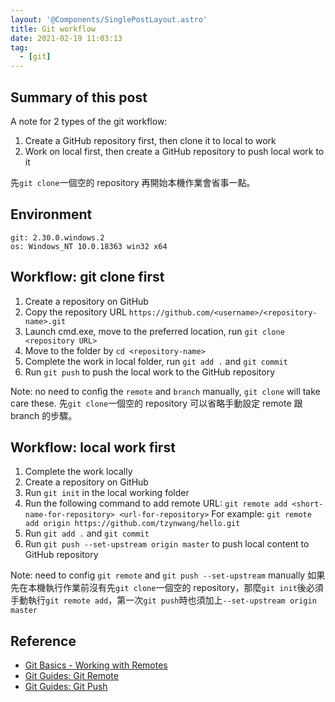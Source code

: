 ```yaml
---
layout: '@Components/SinglePostLayout.astro'
title: Git workflow
date: 2021-02-19 11:03:13
tag:
  - [git]
---
```


## Summary of this post

A note for 2 types of the git workflow:

1. Create a GitHub repository first, then clone it to local to work
1. Work on local first, then create a GitHub repository to push local work to it

先`git clone`一個空的 repository 再開始本機作業會省事一點。

## Environment

```
git: 2.30.0.windows.2
os: Windows_NT 10.0.18363 win32 x64
```

## Workflow: git clone first

1. Create a repository on GitHub
1. Copy the repository URL `https://github.com/<username>/<repository-name>.git`
1. Launch cmd.exe, move to the preferred location, run `git clone <repository URL>`
1. Move to the folder by `cd <repository-name>`
1. Complete the work in local folder, run `git add .` and `git commit`
1. Run `git push` to push the local work to the GitHub repository

Note: no need to config the `remote` and `branch` manually, `git clone` will take care these.
先`git clone`一個空的 repository 可以省略手動設定 remote 跟 branch 的步驟。

## Workflow: local work first

1. Complete the work locally
1. Create a repository on GitHub
1. Run `git init` in the local working folder
1. Run the following command to add remote URL: `git remote add <short-name-for-repository> <url-for-repository>`
   For example: `git remote add origin https://github.com/tzynwang/hello.git`
1. Run `git add .` and `git commit`
1. Run `git push --set-upstream origin master` to push local content to GitHub repository

Note: need to config `git remote` and `git push --set-upstream` manually
如果先在本機執行作業前沒有先`git clone`一個空的 repository，那麼`git init`後必須手動執行`git remote add`，第一次`git push`時也須加上`--set-upstream origin master`

## Reference

- [Git Basics - Working with Remotes](https://git-scm.com/book/en/v2/Git-Basics-Working-with-Remotes)
- [Git Guides: Git Remote](https://github.com/git-guides/git-remote)
- [Git Guides: Git Push](https://github.com/git-guides/git-push)
